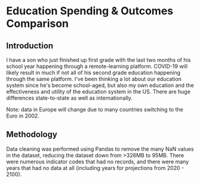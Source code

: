 # Education Spending & Outcomes Comparison

## Introduction
I have a son who just finished up first grade with the last two months of his school year happening through a remote-learning platform. COVID-19 will likely result in much if not all of his second grade education happening through the same platform. I've been thinking a lot about our education system since he's become school-aged, but also my own education and the effectiveness and utility of the education system in the US. There are huge differences state-to-state as well as internationally. 

Note: data in Europe will change due to many countries switching to the Euro in 2002.

## Methodology
Data cleaning was performed using Pandas to remove the many NaN values in the dataset, reducing the dataset down from >326MB to 95MB. There were numerous indicator codes that had no records, and there were many years that had no data at all (including years for projections from 2020 - 2100).
